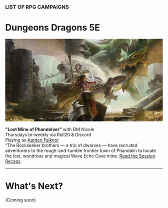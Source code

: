 ### LIST OF RPG CAMPAIGNS

# Dungeons <i class="fab fa-d-and-d"></i> Dragons 5E

![Image](/dnd-5e-phandelver-carousel.png)

<a name="001"></a>
**"Lost Mine of Phandelver"** with DM Nicole
<br />Thursdays bi-weekly via Roll20 & Discord
<br />Playing as [Aarden Falknor](/character)
<br /><span class="notation">&ldquo;</span>The Rockseeker brothers — a trio of dwarves — have recruited adventurers to the rough-and-tumble frontier town of Phandalin to locate the lost, wondrous and magical Wave Echo Cave mine.
<i class="fas fa-book-open"></i> [Read the Session Recaps](/campaign/2021-lmop-with-dm-nicole)

---

# What's Next?

(Coming soon)
